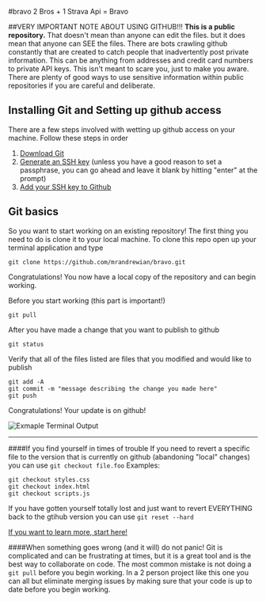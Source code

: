 #bravo
2 Bros + 1 Strava Api = Bravo

##VERY IMPORTANT NOTE ABOUT USING GITHUB!!!
**This is a public repository.**  That doesn't mean than anyone can edit the files. but it does mean that anyone can SEE the files.  There are bots crawling github constantly that are created to catch people that inadvertently post private information.  This can be anything from addresses and credit card numbers to private API keys.  This isn't meant to scare you, just to make you aware.  There are plenty of good ways to use sensitive information within public repositories if you are careful and deliberate.

## Installing Git and Setting up github access
There are a few steps involved with wetting up github access on your machine.  Follow these steps in order

1. [Download Git](https://git-scm.com/download/mac)
2. [Generate an SSH key](https://help.github.com/articles/generating-a-new-ssh-key-and-adding-it-to-the-ssh-agent/) (unless you have a good reason to set a passphrase, you can go ahead and leave it blank by hitting "enter" at the prompt)
3. [Add your SSH key to Github](https://help.github.com/articles/adding-a-new-ssh-key-to-your-github-account/)


## Git basics
So you want to start working on an existing repository!  The first thing you need to do is clone it to your local machine.  To clone this repo open up your terminal application and type
```
git clone https://github.com/mrandrewian/bravo.git
```
Congratulations! You now have a local copy of the repository and can begin working.

Before you start working (this part is important!)
```
git pull
```
After you have made a change that you want to publish to github
```
git status
```
Verify that all of the files listed are files that you modified and would like to publish
```
git add -A
git commit -m "message describing the change you made here"
git push
```
Congratulations!  Your update is on github!

![Exmaple Terminal Output](http://i.imgur.com/CYClTN3.png)

----------
####If you find yourself in times of trouble
If you need to revert a specific file to the version that is currently on github (abandoning "local" changes) you can use `git checkout file.foo`
Examples:
```
git checkout styles.css
git checkout index.html
git checkout scripts.js
```

If you have gotten yourself totally lost and just want to revert EVERYTHING back to the gtihub version you can use `git reset --hard`

[If you want to learn more, start here!](https://try.github.io/)

####When something goes wrong (and it will) do not panic!
Git is complicated and can be frustrating at times, but it is a great tool and is the best way to collaborate on code.  The most common mistake is not doing a `git pull` before you begin working.  In a 2 person project like this one you can all but eliminate merging issues by making sure that your code is up to date before you begin working.

